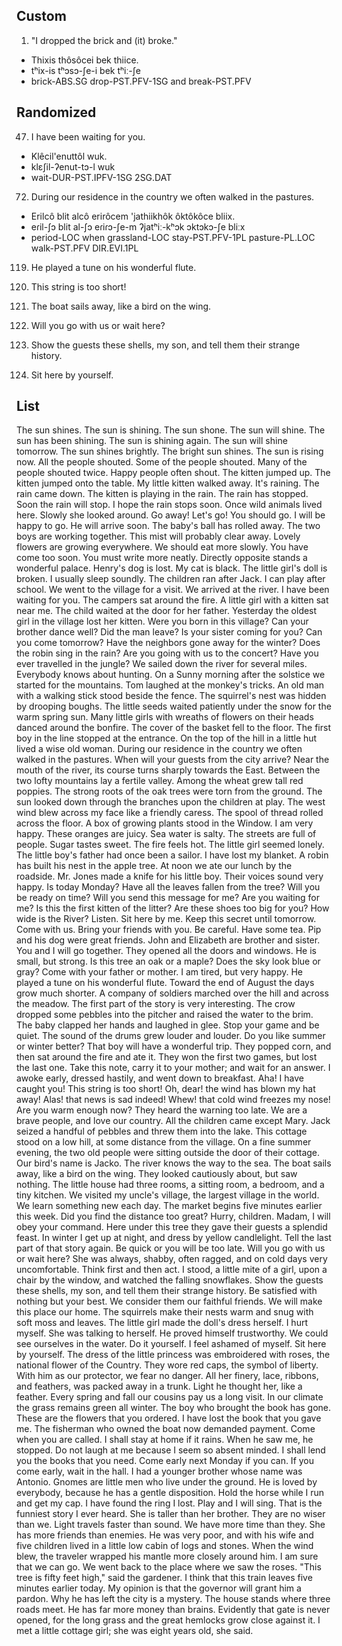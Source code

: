 ## Custom
1. "I dropped the brick and (it) broke."
  - Thixis       thôsôcei         bek thiice.
  - tʰix-is      tʰɔsɔ-ʃe-i       bek tʰiː-ʃe
  - brick-ABS.SG drop-PST.PFV-1SG and break-PST.PFV

## Randomized
47. I have been waiting for you.
  - Klêcil'enuttôl wuk.
  - klɛʃil-ʔenut-tɔ-l     wuk
  - wait-DUR-PST.IPFV-1SG 2SG.DAT

72. During our residence in the country we often walked in the pastures.
  - Erilcô blit alcô erirôcem 'jathiikhôk ôktôkôce bliix.
  - eɾil-ʃɔ    blit al-ʃɔ         eɾiɾɔ-ʃe-m       ʔjatʰiː-kʰɔk   ɔktɔkɔ-ʃe    bliːx
  - period-LOC when grassland-LOC stay-PST.PFV-1PL pasture-PL.LOC walk-PST.PFV DIR.EVI.1PL

119. He played a tune on his wonderful flute.

134. This string is too short!

147. The boat sails away, like a bird on the wing.

160. Will you go with us or wait here?

164. Show the guests these shells, my son, and tell them their strange history.

176. Sit here by yourself.

## List
The sun shines.
The sun is shining.
The sun shone.
The sun will shine.
The sun has been shining.
The sun is shining again.
The sun will shine tomorrow.
The sun shines brightly.
The bright sun shines.
The sun is rising now.
All the people shouted.
Some of the people shouted.
Many of the people shouted twice.
Happy people often shout.
The kitten jumped up.
The kitten jumped onto the table.
My little kitten walked away.
It's raining.
The rain came down.
The kitten is playing in the rain.
The rain has stopped.
Soon the rain will stop.
I hope the rain stops soon.
Once wild animals lived here.
Slowly she looked around.
Go away!
Let's go!
You should go.
I will be happy to go.
He will arrive soon.
The baby's ball has rolled away.
The two boys are working together.
This mist will probably clear away.
Lovely flowers are growing everywhere.
We should eat more slowly.
You have come too soon.
You must write more neatly.
Directly opposite stands a wonderful palace.
Henry's dog is lost.
My cat is black.
The little girl's doll is broken.
I usually sleep soundly.
The children ran after Jack.
I can play after school.
We went to the village for a visit.
We arrived at the river.
I have been waiting for you.
The campers sat around the fire.
A little girl with a kitten sat near me.
The child waited at the door for her father.
Yesterday the oldest girl in the village lost her kitten.
Were you born in this village?
Can your brother dance well?
Did the man leave?
Is your sister coming for you?
Can you come tomorrow?
Have the neighbors gone away for the winter?
Does the robin sing in the rain?
Are you going with us to the concert?
Have you ever travelled in the jungle?
We sailed down the river for several miles.
Everybody knows about hunting.
On a Sunny morning after the solstice we started for the mountains.
Tom laughed at the monkey's tricks.
An old man with a walking stick stood beside the fence.
The squirrel's nest was hidden by drooping boughs.
The little seeds waited patiently under the snow for the warm spring sun.
Many little girls with wreaths of flowers on their heads danced around the bonfire.
The cover of the basket fell to the floor.
The first boy in the line stopped at the entrance.
On the top of the hill in a little hut lived a wise old woman.
During our residence in the country we often walked in the pastures.
When will your guests from the city arrive?
Near the mouth of the river, its course turns sharply towards the East.
Between the two lofty mountains lay a fertile valley.
Among the wheat grew tall red poppies.
The strong roots of the oak trees were torn from the ground.
The sun looked down through the branches upon the children at play.
The west wind blew across my face like a friendly caress.
The spool of thread rolled across the floor.
A box of growing plants stood in the Window.
I am very happy.
These oranges are juicy.
Sea water is salty.
The streets are full of people.
Sugar tastes sweet.
The fire feels hot.
The little girl seemed lonely.
The little boy's father had once been a sailor.
I have lost my blanket.
A robin has built his nest in the apple tree.
At noon we ate our lunch by the roadside.
Mr. Jones made a knife for his little boy.
Their voices sound very happy.
Is today Monday?
Have all the leaves fallen from the tree?
Will you be ready on time?
Will you send this message for me?
Are you waiting for me?
Is this the first kitten of the litter?
Are these shoes too big for you?
How wide is the River?
Listen.
Sit here by me.
Keep this secret until tomorrow.
Come with us.
Bring your friends with you.
Be careful.
Have some tea.
Pip and his dog were great friends.
John and Elizabeth are brother and sister.
You and I will go together.
They opened all the doors and windows.
He is small, but strong.
Is this tree an oak or a maple?
Does the sky look blue or gray?
Come with your father or mother.
I am tired, but very happy.
He played a tune on his wonderful flute.
Toward the end of August the days grow much shorter.
A company of soldiers marched over the hill and across the meadow.
The first part of the story is very interesting.
The crow dropped some pebbles into the pitcher and raised the water to the brim.
The baby clapped her hands and laughed in glee.
Stop your game and be quiet.
The sound of the drums grew louder and louder.
Do you like summer or winter better?
That boy will have a wonderful trip.
They popped corn, and then sat around the fire and ate it.
They won the first two games, but lost the last one.
Take this note, carry it to your mother; and wait for an answer.
I awoke early, dressed hastily, and went down to breakfast.
Aha! I have caught you!
This string is too short!
Oh, dear! the wind has blown my hat away!
Alas! that news is sad indeed!
Whew! that cold wind freezes my nose!
Are you warm enough now?
They heard the warning too late.
We are a brave people, and love our country.
All the children came except Mary.
Jack seized a handful of pebbles and threw them into the lake.
This cottage stood on a low hill, at some distance from the village.
On a fine summer evening, the two old people were sitting outside the door of their cottage.
Our bird's name is Jacko.
The river knows the way to the sea.
The boat sails away, like a bird on the wing.
They looked cautiously about, but saw nothing.
The little house had three rooms, a sitting room, a bedroom, and a tiny kitchen.
We visited my uncle's village, the largest village in the world.
We learn something new each day.
The market begins five minutes earlier this week.
Did you find the distance too great?
Hurry, children.
Madam, I will obey your command.
Here under this tree they gave their guests a splendid feast.
In winter I get up at night, and dress by yellow candlelight.
Tell the last part of that story again.
Be quick or you will be too late.
Will you go with us or wait here?
She was always, shabby, often ragged, and on cold days very uncomfortable.
Think first and then act.
I stood, a little mite of a girl, upon a chair by the window, and watched the falling snowflakes.
Show the guests these shells, my son, and tell them their strange history.
Be satisfied with nothing but your best.
We consider them our faithful friends.
We will make this place our home.
The squirrels make their nests warm and snug with soft moss and leaves.
The little girl made the doll's dress herself.
I hurt myself.
She was talking to herself.
He proved himself trustworthy.
We could see ourselves in the water.
Do it yourself.
I feel ashamed of myself.
Sit here by yourself.
The dress of the little princess was embroidered with roses, the national flower of the Country.
They wore red caps, the symbol of liberty.
With him as our protector, we fear no danger.
All her finery, lace, ribbons, and feathers, was packed away in a trunk.
Light he thought her, like a feather.
Every spring and fall our cousins pay us a long visit.
In our climate the grass remains green all winter.
The boy who brought the book has gone.
These are the flowers that you ordered.
I have lost the book that you gave me.
The fisherman who owned the boat now demanded payment.
Come when you are called.
I shall stay at home if it rains.
When he saw me, he stopped.
Do not laugh at me because I seem so absent minded.
I shall lend you the books that you need.
Come early next Monday if you can.
If you come early, wait in the hall.
I had a younger brother whose name was Antonio.
Gnomes are little men who live under the ground.
He is loved by everybody, because he has a gentle disposition.
Hold the horse while I run and get my cap.
I have found the ring I lost.
Play and I will sing.
That is the funniest story I ever heard.
She is taller than her brother.
They are no wiser than we.
Light travels faster than sound.
We have more time than they.
She has more friends than enemies.
He was very poor, and with his wife and five children lived in a little low cabin of logs and stones.
When the wind blew, the traveler wrapped his mantle more closely around him.
I am sure that we can go.
We went back to the place where we saw the roses.
"This tree is fifty feet high," said the gardener.
I think that this train leaves five minutes earlier today.
My opinion is that the governor will grant him a pardon.
Why he has left the city is a mystery.
The house stands where three roads meet.
He has far more money than brains.
Evidently that gate is never opened, for the long grass and the great hemlocks grow close against it.
I met a little cottage girl; she was eight years old, she said.
